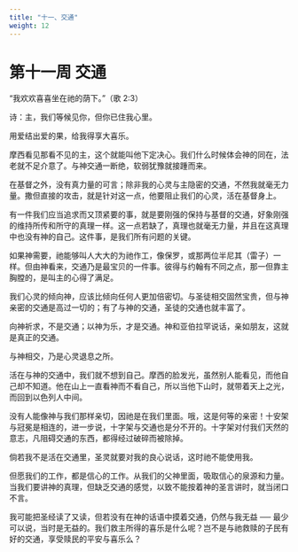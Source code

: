```yaml
---
title: "十一、交通"
weight: 12
---
```


# 第十一周 交通

“我欢欢喜喜坐在祂的荫下。”（歌 2:3）

诗：主，我们等候见你，但你已住我心里。

用爱结出爱的果，给我得享大喜乐。

摩西看见那看不见的主，这个就能叫他下定决心。我们什么时候体会神的同在，法老就不足介意了。与神交通一断绝，软弱犹豫就接踵而来。

在基督之外，没有真力量的可言；除非我的心灵与主隐密的交通，不然我就毫无力量。撒但直接的攻击，就是针对这一点，他要阻止我们的心灵，活在基督身上。

有一件我们应当追求而又顶紧要的事，就是要刚强的保持与基督的交通，好象刚强的维持所传和所守的真理一样。这一点若缺了，真理也就毫无力量，并且在这真理中也没有神的自己。这件事，是我们所有问题的关键。

如果神需要，祂能够叫人大大的为祂作工，像保罗，或那两位半尼其（雷子）一样。但由神看来，交通乃是最宝贝的一件事。彼得与约翰有不同之点，那一但靠主胸膛的，是叫主的心得了满足。

我们心灵的倾向神，应该比倾向任何人更加倍密切。与圣徒相交固然宝贵，但与神亲密的交通是高过一切的；有了与神的交通，圣徒的交通也就丰富了。

向神祈求，不是交通；以神为乐，才是交通。神和亚伯拉罕说话，亲如朋友，这就是真正的交通。

与神相交，乃是心灵退息之所。

活在与神的交通中，我们就不想到自己。摩西的脸发光，虽然别人能看见，而他自己却不知道。他在山上一直看神而不看自己，所以当他下山时，就带着天上之光，而回到以色列人中间。

没有人能像神与我们那样亲切，因祂是在我们里面。哦，这是何等的亲密！十安架与冠冕是相连的，进一步说，十字架与交通也是分不开的。十字架对付我们天然的意志，凡阻碍交通的东西，都得经过破碎而被除掉。

倘若我不是活在交通里，圣灵就要对我的良心说话，这时祂不能使用我。

但愿我们的工作，都是信心的工作。从我们的父神里面，吸取信心的泉源和力量。当我们要讲神的真理，但缺乏交通的感觉，以致不能按着神的圣言讲时，就当闭口不言。

我可能把圣经读了又读，但若没有在神的话语中摸着交通，仍然与我无益 ── 最少可以说，当时是无益的。我们救主所得的喜乐是什么呢？岂不是与祂救赎的子民有好的交通，享受赎民的平安与喜乐么？
